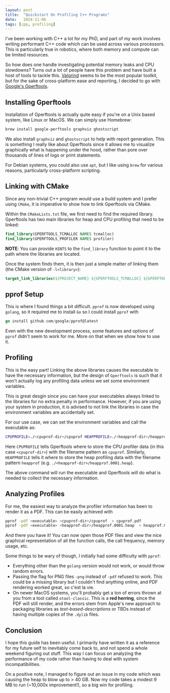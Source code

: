 ```yaml
---
layout: post
title:  "Quickstart On Profiling C++ Programs"
date:   2024-11-06
tags: [cpp, profiling]
---
```


I've been working with C++ a lot for my PhD, and part of my work involves writing performant C++ code which can be used across various processors.
This is particularly true in robotics, where both memory and compute can be limited resources.

So how does one handle investigating potential memory leaks and CPU slowdowns? Turns out a lot of people have this problem and have built a host of tools to tackle this. [Valgrind](https://valgrind.org/) seems to be the most popular toolkit, but for the sake of cross-platform ease and reporting, I decided to go with [Google's Gperftools](https://github.com/gperftools/gperftools).

## Installing Gperftools

Installation of Gperftools is actually quite easy if you're on a Unix based system, like Linux or MacOS. We can simply use Homebrew:

```sh
brew install google-perftools graphviz ghostscript
```

We also install `graphviz` and `ghostscript` to help with report generation. This is something I really like about Gperftools since it allows me to visualize graphically what is happening under the hood, rather than pore over thousands of lines of logs or print statements.

For Debian systems, you could also use `apt`, but I like using `brew` for various reasons, particularly cross-platform scripting.

## Linking with CMake

Since any non-trivial C++ program would use a build system and I prefer using `CMake`, it is imperative to show how to link Gperftools via CMake.

Within the `CMakeLists.txt` file, we first need to find the required library. Gperftools has two main libraries for heap and CPU profiling that need to be linked:

```cmake
find_library(GPERFTOOLS_TCMALLOC NAMES tcmalloc)
find_library(GPERFTOOLS_PROFILER NAMES profiler)
```

**NOTE**: You can provide `HINTS` to the `find_library` function to point it to the path where the libraries are located.

Once the system finds them, it is then just a simple matter of linking them (the CMake version of `-l<library>`):

```cmake
target_link_libraries(${PROJECT_NAME} ${GPERFTOOLS_TCMALLOC} ${GPERFTOOLS_PROFILER})
```

## pprof Setup

This is where I found things a bit difficult. `pprof` is now developed using `golang`, so it required me to install `Go` so I could install `pprof` with

```go
go install github.com/google/pprof@latest
```

Even with the new development process, some features and options of `pprof` didn't seem to work for me. More on that when we show how to use it.

## Profiling

This is the easy part!
Linking the above libraries causes the executable to have the necessary information, but the design of `Gperftools` is such that it won't actually log any profiling data unless we set some environment variables.

This is great desgin since you can have your executables always linked to the libraries for no extra penalty in performance. However, if you are using your system in production, it is advised to not link the libraries in case the environment variables are accidentally set.

For our use case, we can set the environment variables and call the executable as:

```sh
CPUPROFILE=./<cpuprof-dir>/cpuprof HEAPPROFILE=./<heapprof-dir>/heapprof ./<executable>
```

Here `CPUPROFILE` tells Gperftools where to store the CPU profiler data (in this case `<cpuprof-dir>`) with the filename pattern as `cpuprof`.
Similarly, `HEAPPROFILE` tells it where to store the heap profiling data with the filename pattern `heapprof` (e.g. `./<heapprof-dir>/heapprof.0001.heap`).

The above command will run the executable and Gperftools will do what is needed to collect the necessary information.

## Analyzing Profiles

For me, the easiest way to analyze the profiler information has been to render it as a PDF. This can be easily achieved with

```sh
pprof -pdf <executable> <cpuprof-dir>/cpuprof  > cpuprof.pdf
pprof -pdf <executable> <heapprof-dir>/heapprof.0001.heap  > heapprof.0001.pdf
```

And there you have it! You can now open those PDF files and view the nice graphical representation of all the function calls, the call frequency, memory usage, etc.

Some things to be wary of though, I initially had some difficulty with `pprof`:
- Everything other than the `golang` version would not work, or would throw random errors.
- Passing the flag for PNG files `-png` instead of `-pdf` refused to work. This could be a missing library but I couldn't find anything online, and PDF rendering worked great, so c'est la vie.
- On newer MacOS systems, you'll probably get a ton of errors thrown at you from a tool called `otool-classic`. This is a **red herring**, since the PDF will still render, and the errors stem from Apple's new approach to packaging libraries as _text-based-descriptions_ or TBDs instead of having multiple copies of the `.dylib` files.

## Conclusion

I hope this guide has been useful. I primarily have written it as a reference for my future self to inevitably come back to, and not spend a whole weekend figuring out stuff.
This way I can focus on analyzing the performance of my code rather than having to deal with system incompatibilities.

On a positive note, I managed to figure out an issue in my code which was causing the heap to blow up to > 40 GB. Now my code takes a modest 9 MB to run (~10,000x improvement!), so a big win for profiling.